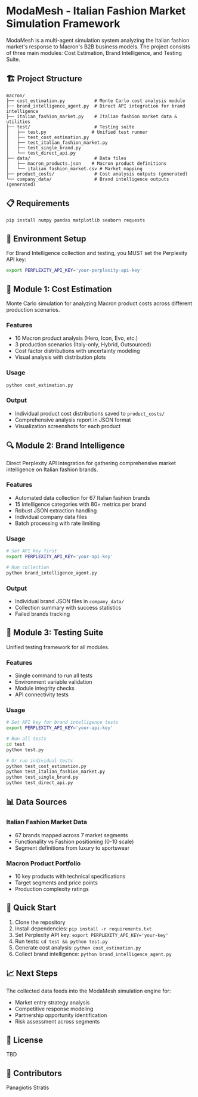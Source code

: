 # ModaMesh - Italian Fashion Market Simulation Framework

ModaMesh is a multi-agent simulation system analyzing the Italian fashion market's response to Macron's B2B business models. The project consists of three main modules: Cost Estimation, Brand Intelligence, and Testing Suite.

## 🏗️ Project Structure

```
macron/
├── cost_estimation.py           # Monte Carlo cost analysis module
├── brand_intelligence_agent.py  # Direct API integration for brand intelligence
├── italian_fashion_market.py    # Italian fashion market data & utilities
├── test/                        # Testing suite
│   ├── test.py                 # Unified test runner
│   ├── test_cost_estimation.py
│   ├── test_italian_fashion_market.py
│   ├── test_single_brand.py
│   └── test_direct_api.py
├── data/                        # Data files
│   ├── macron_products.json    # Macron product definitions
│   └── italian_fashion_market.csv # Market mapping
├── product_costs/               # Cost analysis outputs (generated)
└── company_data/                # Brand intelligence outputs (generated)
```

## 📋 Requirements

```bash
pip install numpy pandas matplotlib seaborn requests
```

## 🔑 Environment Setup

For Brand Intelligence collection and testing, you MUST set the Perplexity API key:

```bash
export PERPLEXITY_API_KEY='your-perplexity-api-key'
```

## 🎯 Module 1: Cost Estimation

Monte Carlo simulation for analyzing Macron product costs across different production scenarios.

### Features
- 10 Macron product analysis (Hero, Icon, Evo, etc.)
- 3 production scenarios (Italy-only, Hybrid, Outsourced)
- Cost factor distributions with uncertainty modeling
- Visual analysis with distribution plots

### Usage
```bash
python cost_estimation.py
```

### Output
- Individual product cost distributions saved to `product_costs/`
- Comprehensive analysis report in JSON format
- Visualization screenshots for each product

## 🔍 Module 2: Brand Intelligence

Direct Perplexity API integration for gathering comprehensive market intelligence on Italian fashion brands.

### Features
- Automated data collection for 67 Italian fashion brands
- 15 intelligence categories with 80+ metrics per brand
- Robust JSON extraction handling
- Individual company data files
- Batch processing with rate limiting

### Usage
```bash
# Set API key first
export PERPLEXITY_API_KEY='your-api-key'

# Run collection
python brand_intelligence_agent.py
```

### Output
- Individual brand JSON files in `company_data/`
- Collection summary with success statistics
- Failed brands tracking

## 🧪 Module 3: Testing Suite

Unified testing framework for all modules.

### Features
- Single command to run all tests
- Environment variable validation
- Module integrity checks
- API connectivity tests

### Usage
```bash
# Set API key for brand intelligence tests
export PERPLEXITY_API_KEY='your-api-key'

# Run all tests
cd test
python test.py

# Or run individual tests
python test_cost_estimation.py
python test_italian_fashion_market.py
python test_single_brand.py
python test_direct_api.py
```

## 📊 Data Sources

### Italian Fashion Market Data
- 67 brands mapped across 7 market segments
- Functionality vs Fashion positioning (0-10 scale)
- Segment definitions from luxury to sportswear

### Macron Product Portfolio
- 10 key products with technical specifications
- Target segments and price points
- Production complexity ratings

## 🚀 Quick Start

1. Clone the repository
2. Install dependencies: `pip install -r requirements.txt`
3. Set Perplexity API key: `export PERPLEXITY_API_KEY='your-key'`
4. Run tests: `cd test && python test.py`
5. Generate cost analysis: `python cost_estimation.py`
6. Collect brand intelligence: `python brand_intelligence_agent.py`

## 📈 Next Steps

The collected data feeds into the ModaMesh simulation engine for:
- Market entry strategy analysis
- Competitive response modeling
- Partnership opportunity identification
- Risk assessment across segments

## 📝 License

TBD

## 👥 Contributors

Panagiotis Stratis